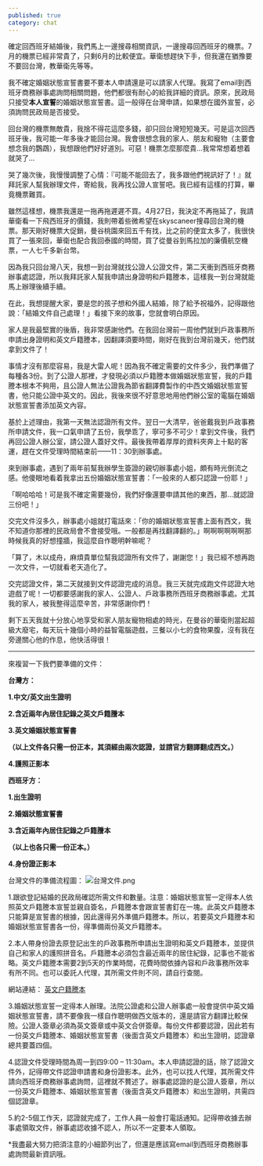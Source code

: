 ```yaml
---
published: true
category: chat
---
```

確定回西班牙結婚後，我們馬上一邊搜尋相關資訊，一邊搜尋回西班牙的機票。7月的機票已經非常貴了，只剩6月的比較便宜。華衛想趕快下手，但我還在猶豫要不要回台灣，教華衛先等等。

我不確定婚姻狀態宣誓書要不要本人申請還是可以請家人代理。我寫了email到西班牙商務辦事處詢問相關問題，他們都很有耐心的給我詳細的資訊。原來，民政局只接受**本人宣誓**的婚姻狀態宣誓書。這一般得在台灣申請，如果想在國外宣誓，必須詢問民政局是否接受。

回台灣的機票無敵貴，我捨不得花這麼多錢，卻只回台灣短短幾天。可是這次回西班牙後，我可能一年多後才能回台灣。我會很想念我的家人、朋友和寵物（主要會想念我的鸚鵡），我想跟他們好好道別。可惡！機票怎麼那麼貴...我常常想着想着就哭了...

哭了幾次後，我慢慢調整了心情：『可能不能回去了，我多跟他們視訊好了！』就拜託家人幫我辦理文件，寄給我，我再找公證人宣誓吧。我已經有這樣的打算，畢竟機票難買。

雖然這樣想，機票我還是一拖再拖遲遲不買。4月27日，我決定不再拖延了，我請華衛看一下飛西班牙的價錢，我則帶着些微希望在skyscaneer搜尋回台灣的機票。那天剛好機票大促銷，曼谷桃園來回五千有找，比之前的便宜太多了，我很快買了一張來回，華衛也配合我回泰國的時間，買了從曼谷到馬拉加的廉價航空機票，一人七千多新台幣。

因為我只回台灣八天，我想一到台灣就找公證人公證文件，第二天衝到西班牙商務辦事處認證，所以我拜託家人幫我申請出身證明和戶籍謄本，這樣我一到台灣就能馬上辦理後續手續。

在此，我想提醒大家，要是您的孩子想和外國人結婚，除了給予祝福外，記得跟他說：「結婚文件自己處理！」看接下來的故事，您就會明白原因。

家人是我最堅實的後盾，我非常感謝他們。在我回台灣前一周他們就到戶政事務所申請出身證明和英文戶籍謄本，因翻譯須要時間，剛好在我到台灣前幾天，他們就拿到文件了！

事情才沒有那麼容易，我是大雷人呢！因為我不確定需要的文件多少，我們準備了每種各3份。到了公證人那裡，才發現必須以戶籍謄本做婚姻狀態宣誓，我的戶籍謄本根本不夠用，且公證人無法公證我為節省翻譯費製作的中西文婚姻狀態宣誓書，他只能公證中英文的。因此，我後來很不好意思地用他們辦公室的電腦在婚姻狀態宣誓書添加英文內容。

基於上述理由，我第一天無法認證所有文件。翌日一大清早，爸爸戴我到戶政事務所申請文件，我一口氣申請了五份，我學乖了，寧可多不可少！拿到文件後，我們再回公證人辦公室，請公證人蓋好文件。最後我帶着厚厚的資料夾奔上十點的客運，趕在文件受理時間結束前——11：30到辦事處。

來到辦事處，遇到了兩年前幫我辦學生簽證的親切辦事處小姐，頗有時光倒流之感。他傻眼地看着我拿出五份婚姻狀態宣誓書：「一般來的人都只認證一份耶！」

「啊哈哈哈！可是我不確定需要幾份，我們好像還要申請其他的東西，那...就認證三份吧！」

交完文件沒多久，辦事處小姐就打電話來：「你的婚姻狀態宣誓書上面有西文，我不知道你那裡的民政局會不會接受哦。一般都是再找翻譯翻的。」啊啊啊啊啊啊那時候我真的好想撞牆，我這麼自作聰明幹嘛呢？

「算了，木以成舟，麻煩貴單位幫我認證所有文件了，謝謝您！」我已經不想再跑一次文件，一切就看老天造化了。

交完認證文件，第二天就接到文件認證完成的消息。我三天就完成跑文件認證大地遊戲了呢！一切都要感謝我的家人、公證人、戶政事務所西班牙商務辦事處。尤其我的家人，被我整得這麼辛苦，非常感謝你們！

剩下五天我就十分放心地享受和家人朋友寵物相處的時光，在曼谷的華衛則當起超級大廢宅，每天玩十幾個小時的益智電腦遊戲，三餐以小七的食物果腹，沒有我在旁邊關心他的作息，他快活得很！

*********************************
來複習一下我們要準備的文件：


**台灣方：**

**1.中文/英文出生證明**  

**2.含近兩年內居住記錄之英文戶籍謄本**  

**3.英文婚姻狀態宣誓書**   


**（以上文件各只需一份正本，其須經由兩次認證，並請官方翻譯翻成西文。）**  

**4.護照正影本**  


**西班牙方：**  

**1.出生證明**    

**2.婚姻狀態宣誓書**     

**3.含近兩年內居住記錄之戶籍謄本**  


**（以上也各只需一份正本。）**   

**4.身份證正影本** 

台灣文件的準備流程圖：
![台灣文件.png]({{site.baseurl}}/images/台灣文件.png)


1.跟欲登記結婚的民政局確認所需文件和數量。注意：婚姻狀態宣誓一定得本人依照英文戶籍謄本宣誓並親自簽名，戶籍謄本會跟宣誓書釘在一塊。此英文戶籍謄本只能算是宣誓書的根據，因此還得另外準備戶籍謄本。所以，若要英文戶籍謄本和婚姻狀態宣誓書各一份，得準備兩份英文戶籍謄本。

2.本人帶身份證去原登記出生的戶政事務所申請出生證明和英文戶籍謄本，並提供自己和家人的護照拼音名。戶籍謄本必須包含最近兩年的居住紀錄，記事也不能省略。英文戶籍謄本需要2到5天的作業時間，花費時間依據內容和戶政事務所效率有所不同。也可以委託人代理，其所需文件則不同，請自行查閱。

網站連結：
[英文户籍謄本](https://www.ris.gov.tw/zh_TW/391)

3.婚姻狀態宣誓一定得本人辦理。法院公證處和公證人辦事處一般會提供中英文婚姻狀態宣誓書，請不要像我一樣自作聰明做西文版本的，還是請官方翻譯比較保險。公證人簽章必須為英文簽章或中英文合併簽章。每份文件都要認證，因此若有一份英文戶籍謄本、婚姻狀態宣誓書（後面含英文戶籍謄本）和出生證明，認證章總共要蓋四個。

4.認證文件受理時間為周一到四9:00 – 11:30am。本人申請認證的話，除了認證文件外，記得帶文件認證申請書和身份證影本。此外，也可以找人代理，其所需文件請向西班牙商務辦事處詢問，這裡就不贅述了。辦事處認證的是公證人簽章，所以一份英文戶籍謄本、婚姻狀態宣誓書（後面含英文戶籍謄本）和出生證明，共需四個認證章。

5.約2-5個工作天，認證就完成了，工作人員一般會打電話通知。記得帶收據去辦事處領取文件，辦事處認收據不認人，所以不一定要本人領取。

*我盡最大努力把須注意的小細節列出了，但還是應該寫email到西班牙商務辦事處詢問最新資訊哦。
